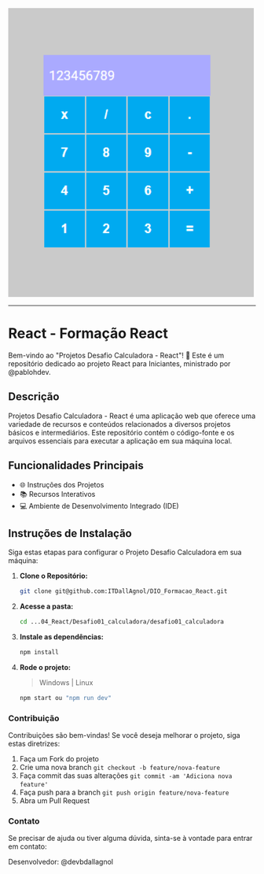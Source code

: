 <img src="./src/img/calculadora_react.png" width="500px" alt="Calculadora React">

<hr>

# React - Formação React

Bem-vindo ao "Projetos Desafio Calculadora - React"! 🚀 Este é um repositório dedicado ao projeto React para Iniciantes, ministrado por @pablohdev.

## Descrição

Projetos Desafio Calculadora - React é uma aplicação web que oferece uma variedade de recursos e conteúdos relacionados a diversos projetos básicos e intermediários. Este repositório contém o código-fonte e os arquivos essenciais para executar a aplicação em sua máquina local.

## Funcionalidades Principais

- 🌐 Instruções dos Projetos
- 📚 Recursos Interativos
- 💻 Ambiente de Desenvolvimento Integrado (IDE)

## Instruções de Instalação

Siga estas etapas para configurar o Projeto Desafio Calculadora em sua máquina:

1. **Clone o Repositório:**

   ```bash
   git clone git@github.com:ITDallAgnol/DIO_Formacao_React.git
   ```

2. **Acesse a pasta:**

   ```bash
   cd ...04_React/Desafio01_calculadora/desafio01_calculadora
   ```

3. **Instale as dependências:**

   ```bash
   npm install
   ```
   
4. **Rode o projeto:**
    > Windows | Linux

   ```bash
   npm start ou "npm run dev"
   ```


### Contribuição

Contribuições são bem-vindas! Se você deseja melhorar o projeto, siga estas diretrizes:

1. Faça um Fork do projeto
2. Crie uma nova branch `git checkout -b feature/nova-feature`
3. Faça commit das suas alterações `git commit -am 'Adiciona nova feature'`
4. Faça push para a branch `git push origin feature/nova-feature`
5. Abra um Pull Request

### Contato

Se precisar de ajuda ou tiver alguma dúvida, sinta-se à vontade para entrar em contato:

Desenvolvedor: @devbdallagnol